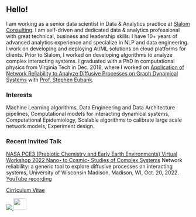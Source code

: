## Hello!

I am working as a senior data scientist in Data & Analytics practice at [Slalom Consulting](https://www.slalom.com). 
I am self-driven and dedicated data & analytics professional with great technical, business and leadership skills. I have 10+ years of advanced analytics experience and specialize in NLP and data engineering. I work on developing and deploying AI/ML solutions on cloud platforms for clients. 
Prior to Slalom, I worked on developing algorithms to analyze complex interacting systems.
I graduated with a PhD in computational physics from Virginia Tech in Dec. 2018, where I worked on [Application of Network Reliability to Analyze Diffusive Processes on Graph Dynamical Systems](https://vtechworks.lib.vt.edu/handle/10919/86841) with [Prof. Stephen Eubank](https://biocomplexity.virginia.edu/person/stephen-eubank).


###  Interests
Machine Learning algorithms, Data Engineering and Data Architecture pipelines,
Computational models for interacting dynamical systems, Computational Epidemiology,
Scalable algorithms to calibrate large scale network models, Experiment design.


### Recent Invited Talk
[NASA PCE3 (Prebiotic Chemistry and Early Earth Environments) Virtual Workshop 2022 Nano- to Cosmic- Studies of Complex Systems](http://prebioticchem.info/workshops/workshop2.html) Network reliability: a generic tool to explore diffusive processes on interacting systems, University of Wisconsin Madison, Madison, WI, Oct. 20, 2022.
[YouTube recording](https://www.youtube.com/watch?v=WOJ9B7eVxRU&list=PLvogKQh-bBnWI8ZqlwCKhPp8nCNdGGctN&index=3&t=6150s)


[Cirriculum Vitae](https://github.com/madhurima-nath/madhurima-nath/blob/main/cv_mnath.pdf)


<a href="https://www.linkedin.com/in/madhurimanath/"><img src="https://user-images.githubusercontent.com/31106009/176779884-29c802e1-1575-4866-9c92-eeecdf538c04.png"> </a>
<a href="https://scholar.google.com/citations?user=p_5Pdv0AAAAJ&hl=en">
<img src="https://user-images.githubusercontent.com/31106009/176781660-387859e3-1380-4030-8255-8376953d7d6d.svg" width = "35" height = "32"> </a>

<!--
👋

**mnathvt/mnathvt** is a ✨ _special_ ✨ repository because its `README.md` (this file) appears on your GitHub profile.

- Reach me: ✉ [madhurimanath21@gmail.com](mailto:madhurimanath21@gmail.com) 
Here are some ideas to get you started:

- 🔭 I’m currently working on ...
- 🌱 I’m currently learning ...
- 👯 I’m looking to collaborate on ...
- 🤔 I’m looking for help with ...
- 💬 Ask me about ...
- 📫 How to reach me: ...
- 😄 Pronouns: ...
- ⚡ Fun fact: ...
-- 2 &nbsp spaces: &ensp, 4 &ndsp spaces: &emsp, 
-->
